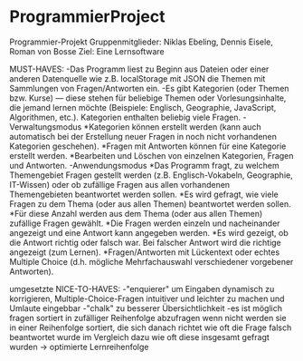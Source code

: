 # ProgrammierProject
Programmier-Projekt
Gruppenmitglieder: Niklas Ebeling, Dennis Eisele, Roman von Bosse
Ziel: Eine Lernsoftware

MUST-HAVES:
    -Das Programm liest zu Beginn aus Dateien oder einer anderen Datenquelle wie z.B. localStorage mit JSON die Themen mit Sammlungen von Fragen/Antworten ein.
    -Es gibt Kategorien (oder Themen bzw. Kurse) — diese stehen für beliebige Themen oder Vorlesungsinhalte, die jemand lernen möchte (Beispiele: Englisch, Geographie, JavaScript, Algorithmen, etc.). Kategorien enthalten beliebig viele Fragen.
    -Verwaltungsmodus
        *Kategorien können erstellt werden (kann auch automatisch bei der Erstellung neuer Fragen in noch nicht vorhandenen Kategorien geschehen).
        *Fragen mit Antworten können für eine Kategorie erstellt werden.
        *Bearbeiten und Löschen von einzelnen Kategorien, Fragen und Antworten.
    -Anwendungsmodus
        *Das Programm fragt, zu welchem Themengebiet Fragen gestellt werden (z.B. Englisch-Vokabeln, Geographie, IT-Wissen) oder ob zufällige Fragen aus allen vorhandenen Themengebieten beantwortet werden sollen.
        *Es wird gefragt, wie viele Fragen zu dem Thema (oder aus allen Themen) beantwortet werden sollen.
        *Für diese Anzahl werden aus dem Thema (oder aus allen Themen) zufällige Fragen gewählt.
        *Die Fragen werden einzeln und nacheinander angezeigt und eine Antwort kann angegeben werden.
        *Es wird gezeigt, ob die Antwort richtig oder falsch war. Bei falscher Antwort wird die richtige angezeigt (zum Lernen).
        *Fragen/Antworten mit Lückentext oder echtes Multiple Choice (d.h. mögliche Mehrfachauswahl verschiedener vorgebener Antworten).

umgesetzte NICE-TO-HAVES:
    -"enquierer" um Eingaben dynamisch zu korrigieren, Multiple-Choice-Fragen intuitiver und leichter zu machen und Umlaute eingebbar
    -"chalk" zu besserer Übersichtlichkeit
    -es ist möglich fragen sortiert in zufälliger Reihenfolge abzufragen wenn nicht werden sie in einer Reihenfolge sortiert, die sich danach richtet wie oft die Frage falsch beantwortet wurde im Vergleich dazu wie oft diese insgesamt gefragt wurden -> optimierte Lernreihenfolge
